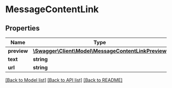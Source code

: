 # MessageContentLink

## Properties
Name | Type | Description | Notes
------------ | ------------- | ------------- | -------------
**preview** | [**\Swagger\Client\Model\MessageContentLinkPreview**](MessageContentLinkPreview.md) |  | [optional] 
**text** | **string** |  | [optional] 
**url** | **string** |  | [optional] 

[[Back to Model list]](../../README.md#documentation-for-models) [[Back to API list]](../../README.md#documentation-for-api-endpoints) [[Back to README]](../../README.md)


